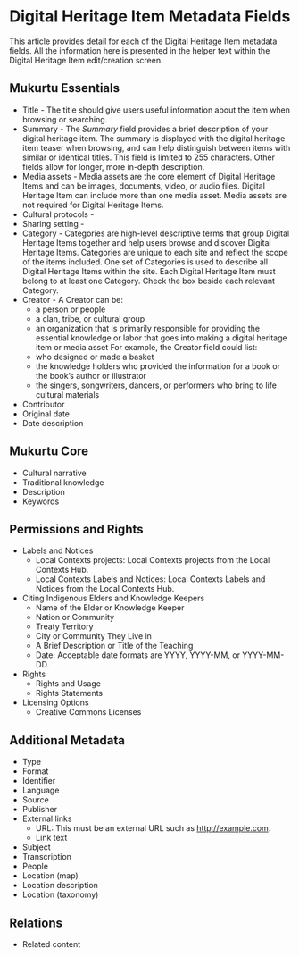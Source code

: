 # Digital Heritage Item Metadata Fields

This article provides detail for each of the Digital Heritage Item metadata fields. All the information here is presented in the helper text within the Digital Heritage Item edit/creation screen. 

## Mukurtu Essentials

- Title - The title should give users useful information about the item when browsing or searching.
- Summary - The *Summary* field provides a brief description of your digital heritage item. The summary is displayed with the digital heritage item teaser when browsing, and can help distinguish between items with similar or identical titles. This field is limited to 255 characters. Other fields allow for longer, more in-depth description. 
- Media assets - Media assets are the core element of Digital Heritage Items and can be images, documents, video, or audio files. Digital Heritage Item can include more than one media asset. Media assets are not required for Digital Heritage Items.
- Cultural protocols - 
- Sharing setting - 
- Category - Categories are high-level descriptive terms that group Digital Heritage Items together and help users browse and discover Digital Heritage Items. Categories are unique to each site and reflect the scope of the items included. One set of Categories is used to describe all Digital Heritage Items within the site. Each Digital Heritage Item must belong to at least one Category. Check the box beside each relevant Category.
- Creator - A Creator can be:
  - a person or people
  - a clan, tribe, or cultural group
  - an organization that is primarily responsible for providing the essential knowledge or labor that goes into making a digital heritage item or media asset
  For example, the Creator field could list:
  - who designed or made a basket
  - the knowledge holders who provided the information for a book or the book’s author or illustrator
  - the singers, songwriters, dancers, or performers who bring to life cultural materials 
- Contributor
- Original date
- Date description

## Mukurtu Core

- Cultural narrative
- Traditional knowledge
- Description
- Keywords

## Permissions and Rights

- Labels and Notices
  - Local Contexts projects: Local Contexts projects from the Local Contexts Hub.
  - Local Contexts Labels and Notices: Local Contexts Labels and Notices from the Local Contexts Hub.
- Citing Indigenous Elders and Knowledge Keepers
  - Name of the Elder or Knowledge Keeper
  - Nation or Community
  - Treaty Territory
  - City or Community They Live in
  - A Brief Description or Title of the Teaching
  - Date: Acceptable date formats are YYYY, YYYY-MM, or YYYY-MM-DD.
- Rights
  - Rights and Usage
  - Rights Statements
- Licensing Options
  - Creative Commons Licenses

## Additional Metadata

- Type
- Format
- Identifier
- Language
- Source
- Publisher
- External links
  - URL: This must be an external URL such as http://example.com.
  - Link text 
- Subject
- Transcription
- People
- Location (map)
- Location description
- Location (taxonomy)

## Relations

- Related content
